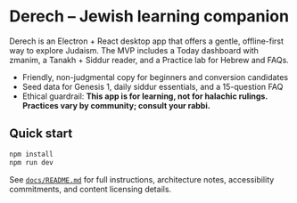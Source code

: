 # Derech – Jewish learning companion

Derech is an Electron + React desktop app that offers a gentle, offline-first way to explore Judaism. The MVP includes a Today dashboard with zmanim, a Tanakh + Siddur reader, and a Practice lab for Hebrew and FAQs.

* Friendly, non-judgmental copy for beginners and conversion candidates
* Seed data for Genesis 1, daily siddur essentials, and a 15-question FAQ
* Ethical guardrail: **This app is for learning, not for halachic rulings. Practices vary by community; consult your rabbi.**

## Quick start

```bash
npm install
npm run dev
```

See [`docs/README.md`](docs/README.md) for full instructions, architecture notes, accessibility commitments, and content licensing details.
